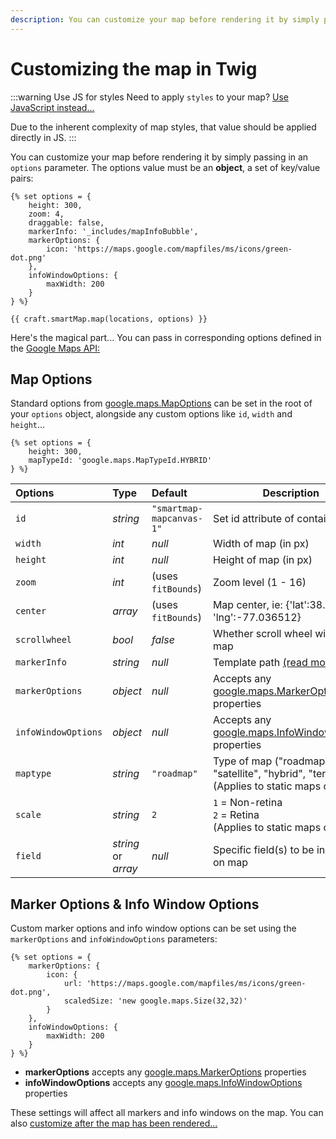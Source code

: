 ```yaml
---
description: You can customize your map before rendering it by simply passing in an "options" parameter. The options value must be an object, a set of key/value pairs.
---
```


# Customizing the map in Twig

<update-message/>

:::warning Use JS for styles
Need to apply `styles` to your map? [Use JavaScript instead...](/styling-a-map/)

Due to the inherent complexity of map styles, that value should be applied directly in JS.
:::

You can customize your map before rendering it by simply passing in an `options` parameter. The options value must be an **object**, a set of key/value pairs:

```twig
{% set options = {
    height: 300,
    zoom: 4,
    draggable: false,
    markerInfo: '_includes/mapInfoBubble',
    markerOptions: {
        icon: 'https://maps.google.com/mapfiles/ms/icons/green-dot.png'
    },
    infoWindowOptions: {
        maxWidth: 200
    }
} %}

{{ craft.smartMap.map(locations, options) }}
```

Here's the magical part... You can pass in corresponding options defined in the [Google Maps API:](https://developers.google.com/maps/documentation/javascript/reference)

## Map Options

Standard options from [google.maps.MapOptions](https://developers.google.com/maps/documentation/javascript/reference#MapOptions) can be set in the root of your `options` object, alongside any custom options like `id`, `width` and `height`...

```twig
{% set options = {
    height: 300,
    mapTypeId: 'google.maps.MapTypeId.HYBRID'
} %}
```

| Options             | Type     | Default            | Description
|:--------------------|:---------|:-------------------|-------------
| `id`                | _string_ | `"smartmap-mapcanvas-1"` | Set id attribute of container
| `width`             | _int_    | _null_             | Width of map (in px)
| `height`            | _int_    | _null_             | Height of map (in px)
| `zoom`              | _int_    | (uses `fitBounds`) | Zoom level (1 - 16)
| `center`            | _array_  | (uses `fitBounds`) | Map center, ie: {'lat':38.897837, 'lng':-77.036512}
| `scrollwheel`       | _bool_   | _false_            | Whether scroll wheel will zoom map
| `markerInfo`        | _string_ | _null_             | Template path [(read more)](/adding-marker-info-bubbles/)
| `markerOptions`     | _object_ | _null_             | Accepts any [google.maps.MarkerOptions](https://developers.google.com/maps/documentation/javascript/reference#MarkerOptions) properties
| `infoWindowOptions` | _object_ | _null_             | Accepts any [google.maps.InfoWindowOptions](https://developers.google.com/maps/documentation/javascript/reference#InfoWindowOptions) properties
| `maptype`           | _string_ | `"roadmap"`        | Type of map ("roadmap", "satellite", "hybrid", "terrain")<br>(Applies to static maps only)
| `scale`             | _string_ | `2`                | `1` = Non-retina<br>`2` = Retina<br>(Applies to static maps only)
| `field`             | _string_ or _array_ | _null_  | Specific field(s) to be included on map

## Marker Options & Info Window Options

Custom marker options and info window options can be set using the `markerOptions` and `infoWindowOptions` parameters:

```twig
{% set options = {
    markerOptions: {
        icon: {
            url: 'https://maps.google.com/mapfiles/ms/icons/green-dot.png',
            scaledSize: 'new google.maps.Size(32,32)'
        }
    },
    infoWindowOptions: {
        maxWidth: 200
    }
} %}
```

 - **markerOptions** accepts any [google.maps.MarkerOptions](https://developers.google.com/maps/documentation/javascript/reference#MarkerOptions) properties
 - **infoWindowOptions** accepts any [google.maps.InfoWindowOptions](https://developers.google.com/maps/documentation/javascript/reference#InfoWindowOptions) properties

These settings will affect all markers and info windows on the map. You can also [customize after the map has been rendered...](/manipulating-the-map-in-javascript/)
